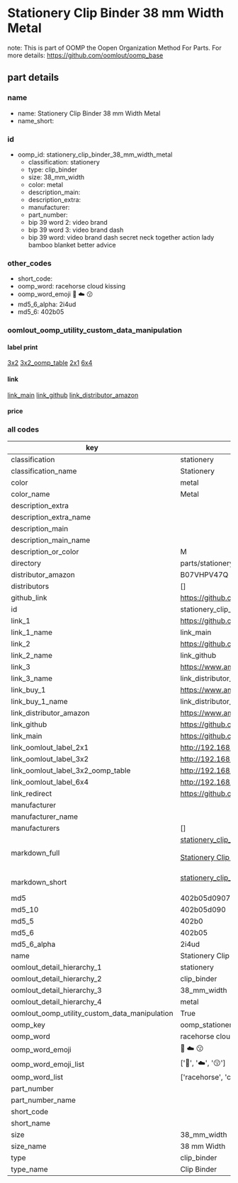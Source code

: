 # Stationery Clip Binder 38 mm Width Metal  

note: This is part of OOMP the Oopen Organization Method For Parts. For more details: https://github.com/oomlout/oomp_base

##  part details
  







### name
* name: Stationery Clip Binder 38 mm Width Metal
* name_short: 
### id
* oomp_id: stationery_clip_binder_38_mm_width_metal
  * classification: stationery
  * type: clip_binder
  * size: 38_mm_width
  * color: metal
  * description_main: 
  * description_extra: 
  * manufacturer: 
  * part_number: 
  * bip 39 word 2: video brand
  * bip 39 word 3: video brand dash
  * bip 39 word: video brand dash secret neck together action lady bamboo blanket better advice

### other_codes
* short_code: 
* oomp_word: racehorse cloud kissing
* oomp_word_emoji :racehorse: :cloud: :kissing:
* md5_6_alpha: 2i4ud
* md5_6: 402b05






### oomlout_oomp_utility_custom_data_manipulation
#### label print
[3x2](http://192.168.1.245:1112/?label=oomp%202i4ud)
[3x2_oomp_table](http://192.168.1.108:1112/?label=oomp%202i4ud)
[2x1](http://192.168.1.242:1112/?label=oomp%202i4ud)
[6x4](http://192.168.1.55:1112/?label=oomp%202i4ud)    

#### link

[link_main](https://github.com/oomlout/oomlout_oomp_version_1_messy/tree/main/parts/stationery_clip_binder_38_mm_width_metal) [link_github](https://github.com/oomlout/oomlout_oomp_version_1_messy/tree/main/parts/stationery_clip_binder_38_mm_width_metal) [link_distributor_amazon](https://www.amazon.co.uk/dp/B07VHPV47Q)                            

#### price







### all codes 
| key | value |  
| --- | --- |  
| classification | stationery |  
| classification_name | Stationery |  
| color | metal |  
| color_name | Metal |  
| description_extra |  |  
| description_extra_name |  |  
| description_main |  |  
| description_main_name |  |  
| description_or_color | M  |  
| directory | parts/stationery_clip_binder_38_mm_width_metal |  
| distributor_amazon | B07VHPV47Q |  
| distributors | [] |  
| github_link | https://github.com/oomlout/oomlout_oomp_part_src/tree/main/parts/stationery_clip_binder_38_mm_width_metal |  
| id | stationery_clip_binder_38_mm_width_metal |  
| link_1 | https://github.com/oomlout/oomlout_oomp_version_1_messy/tree/main/parts/stationery_clip_binder_38_mm_width_metal |  
| link_1_name | link_main |  
| link_2 | https://github.com/oomlout/oomlout_oomp_version_1_messy/tree/main/parts/stationery_clip_binder_38_mm_width_metal |  
| link_2_name | link_github |  
| link_3 | https://www.amazon.co.uk/dp/B07VHPV47Q |  
| link_3_name | link_distributor_amazon |  
| link_buy_1 | https://www.amazon.co.uk/dp/B07VHPV47Q |  
| link_buy_1_name | link_distributor_amazon |  
| link_distributor_amazon | https://www.amazon.co.uk/dp/B07VHPV47Q |  
| link_github | https://github.com/oomlout/oomlout_oomp_version_1_messy/tree/main/parts/stationery_clip_binder_38_mm_width_metal |  
| link_main | https://github.com/oomlout/oomlout_oomp_version_1_messy/tree/main/parts/stationery_clip_binder_38_mm_width_metal |  
| link_oomlout_label_2x1 | http://192.168.1.242:1112/?label=oomp%202i4ud |  
| link_oomlout_label_3x2 | http://192.168.1.245:1112/?label=oomp%202i4ud |  
| link_oomlout_label_3x2_oomp_table | http://192.168.1.108:1112/?label=oomp%202i4ud |  
| link_oomlout_label_6x4 | http://192.168.1.55:1112/?label=oomp%202i4ud |  
| link_redirect | https://github.com/oomlout/oomlout_oomp_version_1_messy/tree/main/parts/stationery_clip_binder_38_mm_width_metal |  
| manufacturer |  |  
| manufacturer_name |  |  
| manufacturers | [] |  
| markdown_full | [stationery_clip_binder_38_mm_width_metal](none)<br>[](none)<br>[Stationery Clip Binder 38 Mm Width Metal](none)<br><br> |  
| markdown_short | [stationery_clip_binder_38_mm_width_metal](none)<br><br> |  
| md5 | 402b05d0907c80538ec9dc286f46c79e |  
| md5_10 | 402b05d090 |  
| md5_5 | 402b0 |  
| md5_6 | 402b05 |  
| md5_6_alpha | 2i4ud |  
| name | Stationery Clip Binder 38 mm Width Metal |  
| oomlout_detail_hierarchy_1 | stationery |  
| oomlout_detail_hierarchy_2 | clip_binder |  
| oomlout_detail_hierarchy_3 | 38_mm_width |  
| oomlout_detail_hierarchy_4 | metal |  
| oomlout_oomp_utility_custom_data_manipulation | True |  
| oomp_key | oomp_stationery_clip_binder_38_mm_width_metal |  
| oomp_word | racehorse cloud kissing |  
| oomp_word_emoji | :racehorse: :cloud: :kissing: |  
| oomp_word_emoji_list | [':racehorse:', ':cloud:', ':kissing:'] |  
| oomp_word_list | ['racehorse', 'cloud', 'kissing'] |  
| part_number |  |  
| part_number_name |  |  
| short_code |  |  
| short_name |  |  
| size | 38_mm_width |  
| size_name | 38 mm Width |  
| type | clip_binder |  
| type_name | Clip Binder |  
